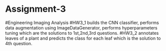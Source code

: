 # Assignment-3
#Engineering Imaging Analysis
#HW3_1 builds the CNN classifier, performs data augmentation using ImageDataGenerator, performs hyperparameters tuning which are the solutions to 1st,2nd,3rd questions.
#HW3_2 annotates leaves of a plant and predicts the class for each leaf which is the solution to 4th question.
